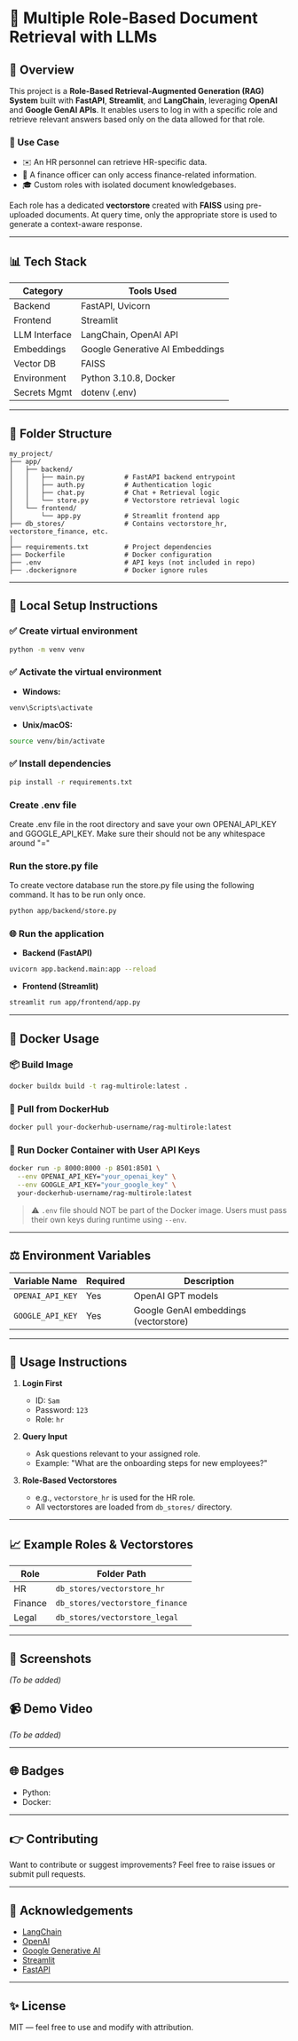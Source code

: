 # 📂 Multiple Role-Based Document Retrieval with LLMs

## 🚀 Overview

This project is a **Role-Based Retrieval-Augmented Generation (RAG) System** built with **FastAPI**, **Streamlit**, and **LangChain**, leveraging **OpenAI** and **Google GenAI APIs**. It enables users to log in with a specific role and retrieve relevant answers based only on the data allowed for that role.

### 🔹 Use Case

* ✉️ An HR personnel can retrieve HR-specific data.
* 🏢 A finance officer can only access finance-related information.
* 🎓 Custom roles with isolated document knowledgebases.

Each role has a dedicated **vectorstore** created with **FAISS** using pre-uploaded documents. At query time, only the appropriate store is used to generate a context-aware response.

---

## 📊 Tech Stack

| Category      | Tools Used                      |
| ------------- | ------------------------------- |
| Backend       | FastAPI, Uvicorn                |
| Frontend      | Streamlit                       |
| LLM Interface | LangChain, OpenAI API           |
| Embeddings    | Google Generative AI Embeddings |
| Vector DB     | FAISS                           |
| Environment   | Python 3.10.8, Docker           |
| Secrets Mgmt  | dotenv (.env)                   |

---

## 📁 Folder Structure

```
my_project/
├── app/
│   ├── backend/
│   │   ├── main.py          # FastAPI backend entrypoint
│   │   ├── auth.py          # Authentication logic
│   │   ├── chat.py          # Chat + Retrieval logic
│   │   └── store.py         # Vectorstore retrieval logic
│   └── frontend/
│       └── app.py           # Streamlit frontend app
├── db_stores/               # Contains vectorstore_hr, vectorstore_finance, etc.
│
├── requirements.txt         # Project dependencies
├── Dockerfile               # Docker configuration
├── .env                     # API keys (not included in repo)
├── .dockerignore            # Docker ignore rules
```

---

## 🔧 Local Setup Instructions

### ✅ Create virtual environment

```bash
python -m venv venv
```

### ✅ Activate the virtual environment

* **Windows:**

```bash
venv\Scripts\activate
```

* **Unix/macOS:**

```bash
source venv/bin/activate
```

### ✅ Install dependencies

```bash
pip install -r requirements.txt
```

### Create .env file
Create .env file in the root directory and save your own OPENAI_API_KEY and GGOGLE_API_KEY. Make sure their should not be any whitespace around "="

### Run the store.py file
To create vectore database run the store.py file using the following command. It has to be run only once.
```bash
python app/backend/store.py
```

### 🌐 Run the application

* **Backend (FastAPI)**

```bash
uvicorn app.backend.main:app --reload
```

* **Frontend (Streamlit)**

```bash
streamlit run app/frontend/app.py
```

---

## 🚧 Docker Usage

### 📦 Build Image

```bash
docker buildx build -t rag-multirole:latest .
```

### 🚚 Pull from DockerHub

```bash
docker pull your-dockerhub-username/rag-multirole:latest
```

### 🔄 Run Docker Container with User API Keys

```bash
docker run -p 8000:8000 -p 8501:8501 \
  --env OPENAI_API_KEY="your_openai_key" \
  --env GOOGLE_API_KEY="your_google_key" \
  your-dockerhub-username/rag-multirole:latest
```

> ⚠️ `.env` file should NOT be part of the Docker image. Users must pass their own keys during runtime using `--env`.

---

## ⚖️ Environment Variables

| Variable Name    | Required | Description                           |
| ---------------- | -------- | ------------------------------------- |
| `OPENAI_API_KEY` | Yes      | OpenAI GPT models                     |
| `GOOGLE_API_KEY` | Yes      | Google GenAI embeddings (vectorstore) |

---

## 📅 Usage Instructions

1. **Login First**

   * ID: `Sam`
   * Password: `123`
   * Role: `hr`

2. **Query Input**

   * Ask questions relevant to your assigned role.
   * Example: "What are the onboarding steps for new employees?"

3. **Role-Based Vectorstores**

   * e.g., `vectorstore_hr` is used for the HR role.
   * All vectorstores are loaded from `db_stores/` directory.

---

## 📈 Example Roles & Vectorstores

| Role    | Folder Path                     |
| ------- | ------------------------------- |
| HR      | `db_stores/vectorstore_hr`      |
| Finance | `db_stores/vectorstore_finance` |
| Legal   | `db_stores/vectorstore_legal`   |

---

## 📄 Screenshots

*(To be added)*

## 📹 Demo Video

*(To be added)*

---

## 🌐 Badges

* Python:&#x20;
* Docker:&#x20;

---

## 👉 Contributing

Want to contribute or suggest improvements? Feel free to raise issues or submit pull requests.

---

## 🙏 Acknowledgements

* [LangChain](https://github.com/langchain-ai/langchain)
* [OpenAI](https://openai.com)
* [Google Generative AI](https://ai.google/discover/generative-ai/)
* [Streamlit](https://streamlit.io)
* [FastAPI](https://fastapi.tiangolo.com)

---

## ✨ License

MIT — feel free to use and modify with attribution.
